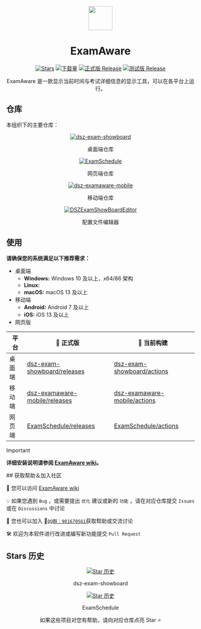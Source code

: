 <div align="center">

<image src="https://avatars.githubusercontent.com/u/195304368?s=200&v=4" height="64"/>

# ExamAware

[![Stars](https://img.shields.io/github/stars/ExamAware/dsz-exam-showboard?label=Stars)](https://github.com/ExamAware/dsz-exam-showboard)
[![下载量](https://img.shields.io/github/downloads/ExamAware/dsz-exam-showboard/total?style=social&label=下载量&logo=github)](https://github.com/ExamAware/dsz-exam-showboard/releases/latest)
[![正式版 Release](https://img.shields.io/github/v/release/ExamAware/dsz-exam-showboard?style=flat-square&color=%233fb950&label=正式版)](https://github.com/ExamAware/dsz-exam-showboard/releases/latest)
[![测试版 Release](https://img.shields.io/github/v/release/ExamAware/dsz-exam-showboard?include_prereleases&style=flat-square&label=测试版)](https://github.com/ExamAware/dsz-exam-showboard/releases/)

ExamAware 是一款显示当前时间与考试详细信息的显示工具，可以在各平台上运行。

</div>

## 仓库

本组织下的主要仓库：

<div align="center">

[![dsz-exam-showboard](https://github-readme-stats.vercel.app/api/pin/?username=ExamAware&repo=dsz-exam-showboard)](https://github.com/ExamAware/dsz-exam-showboard)

桌面端仓库

[![ExamSchedule](https://github-readme-stats.vercel.app/api/pin/?username=ExamAware&repo=ExamSchedule)](https://github.com/ExamAware/ExamSchedule)

网页端仓库

[![dsz-examaware-mobile](https://github-readme-stats.vercel.app/api/pin/?username=ExamAware&repo=dsz-examaware-mobile)](https://github.com/ExamAware/dsz-examaware-mobile)

移动端仓库

[![DSZExamShowBoardEditor](https://github-readme-stats.vercel.app/api/pin/?username=ExamAware&repo=DSZExamShowBoardEditor)](https://github.com/ExamAware/DSZExamShowBoardEditor)

配置文件编辑器

</div>

## 使用

**请确保您的系统满足以下推荐需求：**

- 桌面端
  - **Windows:** Windows 10 及以上，x64/86 架构   
  - **Linux:**
  - **macOS:** macOS 13 及以上
- 移动端
  - **Android:** Android 7 及以上
  - **iOS:** iOS 13 及以上
- 网页版

| 平台 | **🚀 正式版** | 🚧 当前构建 |
| - | - | - |
| 桌面端 | [dsz-exam-showboard/releases](https://github.com/ExamAware/dsz-exam-showboard/releases) | [dsz-exam-showboard/actions](https://github.com/ExamAware/dsz-exam-showboard/actions) |
| 移动端 | [dsz-examaware-mobile/releases](https://github.com/ExamAware/dsz-examaware-mobile/releases) | [dsz-examaware-mobile/actions](https://github.com/ExamAware/dsz-examaware-mobile/actions) |
| 网页端 | [ExamSchedule/releases](https://github.com/ExamAware/ExamSchedule/releases) | [ExamSchedule/actions](https://github.com/ExamAware/ExamSchedule/actions) |

> [!important]
> **详细安装说明请参阅 [ExamAware wiki](https://github.com/ProjectCampus-CH/exam-showboard-next/wiki/%E5%AE%89%E8%A3%85%E4%B8%8E%E5%BC%80%E5%A7%8B)。**

​## 获取帮助＆加入社区

📄 您可以访问 [ExamAware wiki](https://github.com/ProjectCampus-CH/exam-showboard-next/wiki)

💡 如果您遇到 `Bug` ，或需要提出 `优化` 建议或新的 `功能` ，请在对应仓库提交 `Issues`或在 `Discussions` 中讨论

👥 您也可以加入 💬[`QQ群｜901670561`](https://qm.qq.com/q/zDiEipHsaI)获取帮助或交流讨论

🛠️ 欢迎为本软件进行改进或编写新功能提交 `Pull Request`

## Stars 历史   

<div align="center">

[![Star 历史](https://starchart.cc/ExamAware/dsz-exam-showboard.svg?variant=adaptive)](https://starchart.cc/ExamAware/dsz-exam-showboard)

dsz-exam-showboard

[![Star 历史](https://starchart.cc/ExamAware/ExamSchedule.svg?variant=adaptive)](https://github.com/ExamAware/ExamSchedule)

ExamSchedule

如果这些项目对您有帮助，请向对应仓库点亮 Star ⭐

</div>